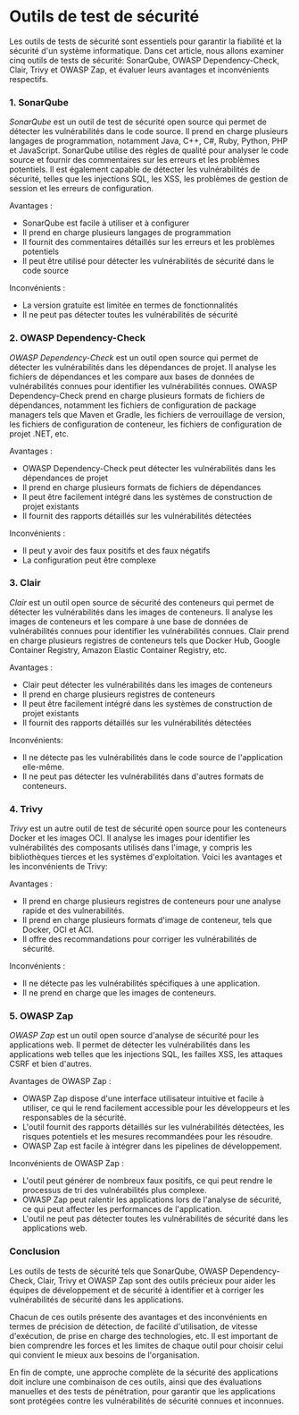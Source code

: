 # **Outils de test de sécurité**

Les outils de tests de sécurité sont essentiels pour garantir la fiabilité et la sécurité d'un système informatique. Dans cet article, nous allons examiner cinq outils de tests de sécurité: SonarQube, OWASP Dependency-Check, Clair, Trivy et OWASP Zap, et évaluer leurs avantages et inconvénients respectifs.

### **1. SonarQube**

*SonarQube* est un outil de test de sécurité open source qui permet de détecter les vulnérabilités dans le code source. Il prend en charge plusieurs langages de programmation, notamment Java, C++, C#, Ruby, Python, PHP et JavaScript. SonarQube utilise des règles de qualité pour analyser le code source et fournir des commentaires sur les erreurs et les problèmes potentiels. Il est également capable de détecter les vulnérabilités de sécurité, telles que les injections SQL, les XSS, les problèmes de gestion de session et les erreurs de configuration.

Avantages :
- SonarQube est facile à utiliser et à configurer
- Il prend en charge plusieurs langages de programmation
- Il fournit des commentaires détaillés sur les erreurs et les problèmes potentiels
- Il peut être utilisé pour détecter les vulnérabilités de sécurité dans le code source

Inconvénients :
- La version gratuite est limitée en termes de fonctionnalités
- Il ne peut pas détecter toutes les vulnérabilités de sécurité

### **2. OWASP Dependency-Check**

*OWASP Dependency-Check* est un outil open source qui permet de détecter les vulnérabilités dans les dépendances de projet. Il analyse les fichiers de dépendances et les compare aux bases de données de vulnérabilités connues pour identifier les vulnérabilités connues. OWASP Dependency-Check prend en charge plusieurs formats de fichiers de dépendances, notamment les fichiers de configuration de package managers tels que Maven et Gradle, les fichiers de verrouillage de version, les fichiers de configuration de conteneur, les fichiers de configuration de projet .NET, etc.

Avantages :
- OWASP Dependency-Check peut détecter les vulnérabilités dans les dépendances de projet
- Il prend en charge plusieurs formats de fichiers de dépendances
- Il peut être facilement intégré dans les systèmes de construction de projet existants
- Il fournit des rapports détaillés sur les vulnérabilités détectées

Inconvénients :
- Il peut y avoir des faux positifs et des faux négatifs
- La configuration peut être complexe

### **3. Clair**

*Clair* est un outil open source de sécurité des conteneurs qui permet de détecter les vulnérabilités dans les images de conteneurs. Il analyse les images de conteneurs et les compare à une base de données de vulnérabilités connues pour identifier les vulnérabilités connues. Clair prend en charge plusieurs registres de conteneurs tels que Docker Hub, Google Container Registry, Amazon Elastic Container Registry, etc.

Avantages :
- Clair peut détecter les vulnérabilités dans les images de conteneurs
- Il prend en charge plusieurs registres de conteneurs
- Il peut être facilement intégré dans les systèmes de construction de projet existants
- Il fournit des rapports détaillés sur les vulnérabilités détectées

Inconvénients:

- Il ne détecte pas les vulnérabilités dans le code source de l'application elle-même.
- Il ne peut pas détecter les vulnérabilités dans d'autres formats de conteneurs.

### **4. Trivy**

*Trivy* est un autre outil de test de sécurité open source pour les conteneurs Docker et les images OCI. Il analyse les images pour identifier les vulnérabilités des composants utilisés dans l'image, y compris les bibliothèques tierces et les systèmes d'exploitation. Voici les avantages et les inconvénients de Trivy:

Avantages :

- Il prend en charge plusieurs registres de conteneurs pour une analyse rapide et des vulnerabilités.
- Il prend en charge plusieurs formats d'image de conteneur, tels que Docker, OCI et ACI.
- Il offre des recommandations pour corriger les vulnérabilités de sécurité.

Inconvénients :

- Il ne détecte pas les vulnérabilités spécifiques à une application. 
- Il ne prend en charge que les images de conteneurs.


### **5. OWASP Zap**

*OWASP Zap* est un outil open source d'analyse de sécurité pour les applications web. Il permet de détecter les vulnérabilités dans les applications web telles que les injections SQL, les failles XSS, les attaques CSRF et bien d'autres.

Avantages de OWASP Zap :

- OWASP Zap dispose d'une interface utilisateur intuitive et facile à utiliser, ce qui le rend facilement accessible pour les développeurs et les responsables de la sécurité.
- L'outil fournit des rapports détaillés sur les vulnérabilités détectées, les risques potentiels et les mesures recommandées pour les résoudre.
- OWASP Zap est facile à intégrer dans les pipelines de développement.

Inconvénients de OWASP Zap :

- L'outil peut générer de nombreux faux positifs, ce qui peut rendre le processus de tri des vulnérabilités plus complexe.
- OWASP Zap peut ralentir les applications lors de l'analyse de sécurité, ce qui peut affecter les performances de l'application.
- L'outil ne peut pas détecter toutes les vulnérabilités de sécurité dans les applications web.


### **Conclusion**

Les outils de tests de sécurité tels que SonarQube, OWASP Dependency-Check, Clair, Trivy et OWASP Zap sont des outils précieux pour aider les équipes de développement et de sécurité à identifier et à corriger les vulnérabilités de sécurité dans les applications.

Chacun de ces outils présente des avantages et des inconvénients en termes de précision de détection, de facilité d'utilisation, de vitesse d'exécution, de prise en charge des technologies, etc. Il est important de bien comprendre les forces et les limites de chaque outil pour choisir celui qui convient le mieux aux besoins de l'organisation.

En fin de compte, une approche complète de la sécurité des applications doit inclure une combinaison de ces outils, ainsi que des évaluations manuelles et des tests de pénétration, pour garantir que les applications sont protégées contre les vulnérabilités de sécurité connues et inconnues.

